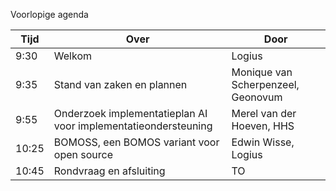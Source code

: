 Voorlopige agenda

|  Tijd  | Over                                         | Door   |
|--------|----------------------------------------------|--------|
|   9:30 | Welkom                                       | Logius |
|   9:35 | Stand van zaken en plannen                   | Monique van Scherpenzeel, Geonovum |
|   9:55 | Onderzoek implementatieplan AI voor implementatieondersteuning | Merel van der Hoeven, HHS |
|  10:25 | BOMOSS, een BOMOS variant voor open source   | Edwin Wisse, Logius|
|  10:45 | Rondvraag en afsluiting                      | TO     |
